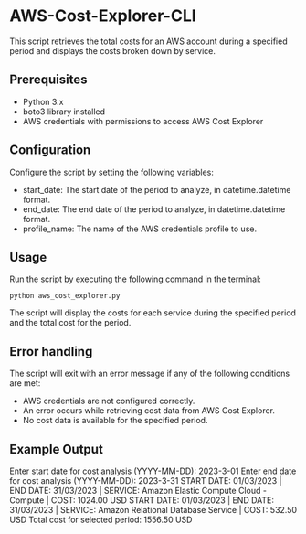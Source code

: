 # AWS-Cost-Explorer-CLI

This script retrieves the total costs for an AWS account during a specified period and displays the costs broken down by service.

## Prerequisites
* Python 3.x
* boto3 library installed
* AWS credentials with permissions to access AWS Cost Explorer

## Configuration
Configure the script by setting the following variables:

* start_date: The start date of the period to analyze, in datetime.datetime format.
* end_date: The end date of the period to analyze, in datetime.datetime format.
* profile_name: The name of the AWS credentials profile to use.

## Usage
Run the script by executing the following command in the terminal:

`python aws_cost_explorer.py`

The script will display the costs for each service during the specified period and the total cost for the period.

## Error handling
The script will exit with an error message if any of the following conditions are met:

* AWS credentials are not configured correctly.
* An error occurs while retrieving cost data from AWS Cost Explorer.
* No cost data is available for the specified period.

## Example Output
Enter start date for cost analysis (YYYY-MM-DD): 2023-3-01 
Enter end date for cost analysis (YYYY-MM-DD): 2023-3-31 
START DATE: 01/03/2023 | END DATE: 31/03/2023 | SERVICE: Amazon Elastic Compute Cloud - Compute | COST: 1024.00 USD 
START DATE: 01/03/2023 | END DATE: 31/03/2023 | SERVICE: Amazon Relational Database Service     | COST: 532.50 USD 
Total cost for selected period: 1556.50 USD 